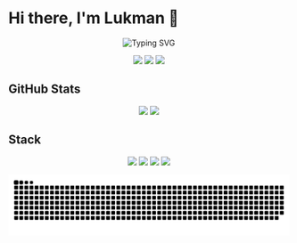 # Hi there, I'm Lukman 👋

<div align="center">
  <img src="https://readme-typing-svg.herokuapp.com?font=Roboto&weight=500&size=30&pause=1000&color=36BCF7&center=true&vCenter=true&width=435&lines=Vibe+Coder;AI+Collaborator" alt="Typing SVG" />
</div>
<p align="center">
  <a href="https://instagram.com/_.chopin"><img src="https://img.shields.io/badge/Instagram-@_.chopin-E4405F?style=flat-square&logo=instagram&logoColor=white"/></a>
  <a href="https://facebook.com/lukman.mauludin.754"><img src="https://img.shields.io/badge/Facebook-lukman.mauludin.754-1877F2?style=flat-square&logo=facebook&logoColor=white"/></a>
  <img src="https://komarev.com/ghpvc/?username=Lukman754&style=flat-square&color=blueviolet"/>
</p>

## GitHub Stats
<div align="center">
  <img height="180em" src="https://github-readme-stats.vercel.app/api?username=Lukman754&show_icons=true&theme=tokyonight&hide_border=true"/>
  <img height="180em" src="https://github-readme-stats.vercel.app/api/top-langs/?username=Lukman754&layout=compact&theme=tokyonight&hide_border=true"/>
</div>

## Stack
<p align="center">
  <img src="https://img.shields.io/badge/-AI_Tools-00D1B2?style=for-the-badge&logo=openai&logoColor=white"/>
  <img src="https://img.shields.io/badge/-Python-3776AB?style=for-the-badge&logo=python&logoColor=white"/>
  <img src="https://img.shields.io/badge/-JavaScript-F7DF1E?style=for-the-badge&logo=javascript&logoColor=black"/>
  <img src="https://img.shields.io/badge/-React-61DAFB?style=for-the-badge&logo=react&logoColor=black"/>
</p>

<div align="center">
  <img src="https://raw.githubusercontent.com/platane/snk/output/github-contribution-grid-snake-dark.svg#gh-dark-mode-only" alt="snake animation"/>
</div>

